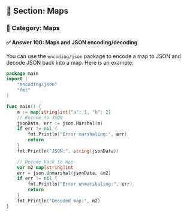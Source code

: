 ## 📘 Section: Maps  
### 🔹 Category: Maps  
#### ✅ Answer 100: Maps and JSON encoding/decoding

You can use the `encoding/json` package to encode a map to JSON and decode JSON back into a map. Here is an example:

```go
package main
import (
    "encoding/json"
    "fmt"
)

func main() {
    m := map[string]int{"a": 1, "b": 2}
    // Encode to JSON
    jsonData, err := json.Marshal(m)
    if err != nil {
        fmt.Println("Error marshaling:", err)
        return
    }
    fmt.Println("JSON:", string(jsonData))

    // Decode back to map
    var m2 map[string]int
    err = json.Unmarshal(jsonData, &m2)
    if err != nil {
        fmt.Println("Error unmarshaling:", err)
        return
    }
    fmt.Println("Decoded map:", m2)
}
```
